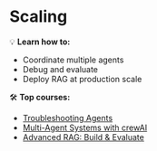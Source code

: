 # Scaling

💡 **Learn how to:**
- Coordinate multiple agents
- Debug and evaluate
- Deploy RAG at production scale

🛠️ **Top courses:**
- [Troubleshooting Agents](https://www.coursera.org/learn/building-intelligent-troubleshooting-agents)
- [Multi-Agent Systems with crewAI](https://www.deeplearning.ai/short-courses/multi-ai-agent-systems-with-crewai/)
- [Advanced RAG: Build & Evaluate](https://www.deeplearning.ai/short-courses/building-evaluating-advanced-rag/)
